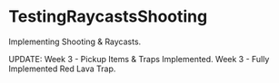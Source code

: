 # TestingRaycastsShooting
 Implementing Shooting & Raycasts.

UPDATE:
Week 3 - Pickup Items & Traps Implemented.
Week 3 - Fully Implemented Red Lava Trap.
